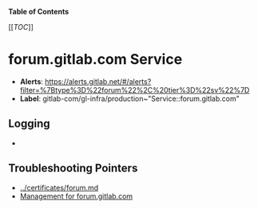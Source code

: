 <!-- MARKER: do not edit this section directly. Edit services/service-catalog.yml then run scripts/generate-docs -->

**Table of Contents**

[[_TOC_]]

# forum.gitlab.com Service

* **Alerts**: <https://alerts.gitlab.net/#/alerts?filter=%7Btype%3D%22forum%22%2C%20tier%3D%22sv%22%7D>
* **Label**: gitlab-com/gl-infra/production~"Service::forum.gitlab.com"

## Logging

* []()

## Troubleshooting Pointers

* [../certificates/forum.md](../certificates/forum.md)
* [Management for forum.gitlab.com](discourse-forum.md)
<!-- END_MARKER -->

<!-- ## Summary -->

<!-- ## Architecture -->

<!-- ## Performance -->

<!-- ## Scalability -->

<!-- ## Availability -->

<!-- ## Durability -->

<!-- ## Security/Compliance -->

<!-- ## Monitoring/Alerting -->

<!-- ## Links to further Documentation -->

